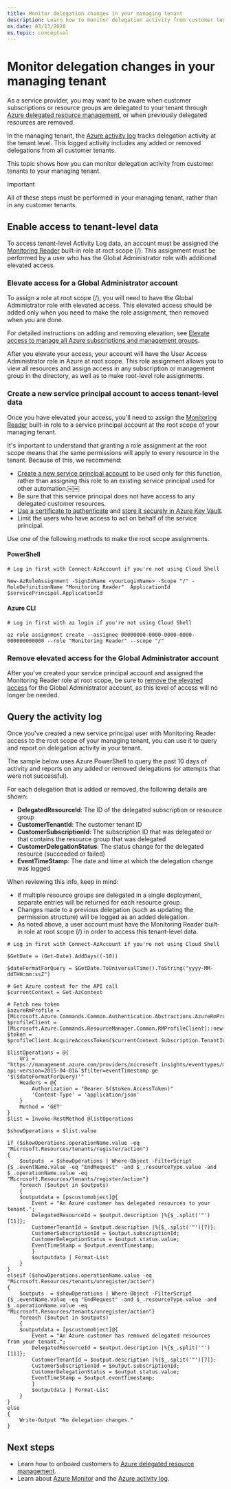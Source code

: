 ```yaml
---
title: Monitor delegation changes in your managing tenant
description: Learn how to monitor delegation activity from customer tenants to your managing tenant. 
ms.date: 03/13/2020
ms.topic: conceptual
---
```


# Monitor delegation changes in your managing tenant

As a service provider, you may want to be aware when customer subscriptions or resource groups are delegated to your tenant through [Azure delegated resource management](../concepts/azure-delegated-resource-management.md), or when previously delegated resources are removed.

In the managing tenant, the [Azure activity log](../../azure-monitor/platform/platform-logs-overview.md) tracks delegation activity at the tenant level. This logged activity includes any added or removed delegations from all customer tenants.

This topic shows how you can monitor delegation activity from customer tenants to your managing tenant.

> [!IMPORTANT]
> All of these steps must be performed in your managing tenant, rather than in any customer tenants.

## Enable access to tenant-level data

To access tenant-level Activity Log data, an account must be assigned the [Monitoring Reader](../../role-based-access-control/built-in-roles.md#monitoring-reader) built-in role at root scope (/). This assignment must be performed by a user who has the Global Administrator role with additional elevated access.

### Elevate access for a Global Administrator account

To assign a role at root scope (/), you will need to have the Global Administrator role with elevated access. This elevated access should be added only when you need to make the role assignment, then removed when you are done.

For detailed instructions on adding and removing elevation, see [Elevate access to manage all Azure subscriptions and management groups](../../role-based-access-control/elevate-access-global-admin.md).

After you elevate your access, your account will have the User Access Administrator role in Azure at root scope. This role assignment allows you to view all resources and assign access in any subscription or management group in the directory, as well as to make root-level role assignments. 

### Create a new service principal account to access tenant-level data

Once you have elevated your access, you'll need to assign the [Monitoring Reader](../../role-based-access-control/built-in-roles.md#monitoring-reader) built-in role to a service principal account at the root scope of your managing tenant.

It's important to understand that granting a role assignment at the root scope means that the same permissions will apply to every resource in the tenant. Because of this, we recommend:

- [Create a new service principal account](../../active-directory/develop/howto-create-service-principal-portal.md) to be used only for this function, rather than assigning this role to an existing service principal used for other automation.￼￼
- Be sure that this service principal does not have access to any delegated customer resources.
- [Use a certificate to authenticate](../../active-directory/develop/howto-create-service-principal-portal.md#certificates-and-secrets) and [store it securely in Azure Key Vault](../../key-vault/key-vault-best-practices.md).
- Limit the users who have access to act on behalf of the service principal.

Use one of the following methods to make the root scope assignments.

#### PowerShell

```azurepowershell-interactive
# Log in first with Connect-AzAccount if you're not using Cloud Shell

New-AzRoleAssignment -SignInName <yourLoginName> -Scope "/" -RoleDefinitionName "Monitoring Reader"  ApplicationId $servicePrincipal.ApplicationId 
```

#### Azure CLI

```azurecli-interactive
# Log in first with az login if you're not using Cloud Shell

az role assignment create --assignee 00000000-0000-0000-0000-000000000000 --role "Monitoring Reader" --scope "/"
```

### Remove elevated access for the Global Administrator account

After you've created your service principal account and assigned the Monitoring Reader role at root scope, be sure to [remove the elevated access](../../role-based-access-control/elevate-access-global-admin.md#remove-elevated-access) for the Global Administrator account, as this level of access will no longer be needed.

## Query the activity log

Once you've created a new service principal user with Monitoring Reader access to the root scope of your managing tenant, you can use it to query and report on delegation activity in your tenant.

The sample below uses Azure PowerShell to query the past 10 days of activity and reports on any added or removed delegations (or attempts that were not successful).

For each delegation that is added or removed, the following details are shown:

- **DelegatedResourceId**: The ID of the delegated subscription or resource group
- **CustomerTenantId**: The customer tenant ID
- **CustomerSubscriptionId**: The subscription ID that was delegated or that contains the resource group that was delegated
- **CustomerDelegationStatus**: The status change for the delegated resource (succeeded or failed)
- **EventTimeStamp**: The date and time at which the delegation change was logged

When reviewing this info, keep in mind:

- If multiple resource groups are delegated in a single deployment, separate entries will be returned for each resource group.
- Changes made to a previous delegation (such as updating the permission structure) will be logged as an added delegation.
- As noted above, a user account must have the Monitoring Reader built-in role at root scope (/) in order to access this tenant-level data.

```azurepowershell-interactive
# Log in first with Connect-AzAccount if you're not using Cloud Shell

$GetDate = (Get-Date).AddDays((-10))

$dateFormatForQuery = $GetDate.ToUniversalTime().ToString("yyyy-MM-ddTHH:mm:ssZ")

# Get Azure context for the API call
$currentContext = Get-AzContext

# Fetch new token
$azureRmProfile = [Microsoft.Azure.Commands.Common.Authentication.Abstractions.AzureRmProfileProvider]::Instance.Profile
$profileClient = [Microsoft.Azure.Commands.ResourceManager.Common.RMProfileClient]::new($azureRmProfile)
$token = $profileClient.AcquireAccessToken($currentContext.Subscription.TenantId)

$listOperations = @{
    Uri = "https://management.azure.com/providers/microsoft.insights/eventtypes/management/values?api-version=2015-04-01&`$filter=eventTimestamp ge '$($dateFormatForQuery)'"
    Headers = @{
        Authorization = "Bearer $($token.AccessToken)"
        'Content-Type' = 'application/json'
    }
    Method = 'GET'
}
$list = Invoke-RestMethod @listOperations

$showOperations = $list.value

if ($showOperations.operationName.value -eq "Microsoft.Resources/tenants/register/action")
{
    $outputs  = $showOperations | Where-Object -FilterScript {$_.eventName.value -eq "EndRequest" -and $_.resourceType.value -and $_.operationName.value -eq "Microsoft.Resources/tenants/register/action"}
    foreach ($output in $outputs)
    {
    $outputdata = [pscustomobject]@{
        Event = "An Azure customer has delegated resources to your tenant.";
        DelegatedResourceId = $output.description |%{$_.split('"')[11]};
        CustomerTenantId = $output.description |%{$_.split('"')[7]};
        CustomerSubscriptionId = $output.subscriptionId;
        CustomerDelegationStatus = $output.status.value;
        EventTimeStamp = $output.eventTimestamp;
        }
        $outputdata | Format-List
    }
}
elseif ($showOperations.operationName.value -eq "Microsoft.Resources/tenants/unregister/action") 
{
    $outputs  = $showOperations | Where-Object -FilterScript {$_.eventName.value -eq "EndRequest" -and $_.resourceType.value -and $_.operationName.value -eq "Microsoft.Resources/tenants/unregister/action"}
    foreach ($output in $outputs)
    {
    $outputdata = [pscustomobject]@{
        Event = "An Azure customer has removed delegated resources from your tenant.";
        DelegatedResourceId = $output.description |%{$_.split('"')[11]};
        CustomerTenantId = $output.description |%{$_.split('"')[7]};
        CustomerSubscriptionId = $output.subscriptionId;
        CustomerDelegationStatus = $output.status.value;
        EventTimeStamp = $output.eventTimestamp;
        }
        $outputdata | Format-List
    }
}
else 
{
    Write-Output "No delegation changes."
}
```

## Next steps

- Learn how to onboard customers to [Azure delegated resource management](../concepts/azure-delegated-resource-management.md).
- Learn about [Azure Monitor](../../azure-monitor/index.yml) and the [Azure activity log](../../azure-monitor/platform/platform-logs-overview.md).

